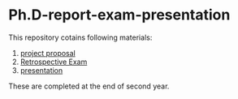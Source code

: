 # Ph.D-report-exam-presentation

This repository cotains following materials: 
1. [project proposal]()
2. [Retrospective Exam]()
3. [presentation]() 

These are completed at the end of second year. 
